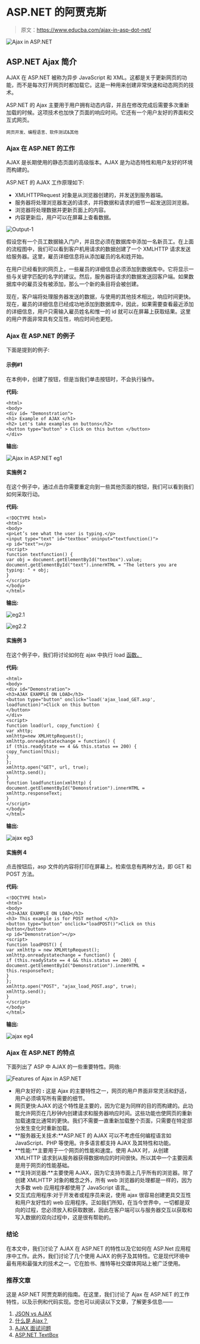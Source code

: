 # ASP.NET 的阿贾克斯

> 原文：<https://www.educba.com/ajax-in-asp-dot-net/>

![Ajax in ASP.NET](img/c0ca624b1e266779cb6929724781d1d6.png)



## ASP.NET Ajax 简介

AJAX 在 ASP.NET 被称为异步 JavaScript 和 XML。这都是关于更新网页的功能，而不是每次打开网页时都加载它。这是一种用来创建非常快速和动态网页的技术。

ASP.NET 的 Ajax 主要用于用户拥有动态内容，并且在修改完成后需要多次重新加载的时候。这项技术也加快了页面的响应时间。它还有一个用户友好的界面和交互式网页。

<small>网页开发、编程语言、软件测试&其他</small>

### Ajax 在 ASP.NET 的工作

AJAX 是长期使用的静态页面的高级版本。AJAX 是为动态特性和用户友好的环境而构建的。

ASP.NET 的 AJAX 工作原理如下:

*   XMLHTTPRequest 对象是从浏览器创建的，并发送到服务器端。
*   服务器将处理浏览器发送的请求，并将数据和请求的细节一起发送回浏览器。
*   浏览器将处理数据并更新页面上的内容。
*   内容更新后，用户可以在屏幕上查看数据。

![Output-1](img/0f5740bf9be065d1570dca726e2efa5b.png)



假设您有一个员工数据输入门户，并且您必须在数据库中添加一名新员工。在上面的流程图中，我们可以看到客户机用请求的数据创建了一个 XMLHTTP 请求发送给服务器。这里，雇员详细信息将从添加雇员的名和姓开始。

在用户已经看到的网页上，一些雇员的详细信息必须添加到数据库中。它将显示一些与关键字匹配的名字的建议。然后，服务器将请求的数据发送回客户端。如果数据库中的雇员没有被添加，那么一个新的条目将会被创建。

现在，客户端将处理服务器发送的数据，与使用的其他技术相比，响应时间更快。现在，雇员的详细信息已经成功地添加到数据库中，因此，如果需要查看最近添加的详细信息，用户只需输入雇员姓名和惟一的 id 就可以在屏幕上获取结果。这里的用户界面非常具有交互性，响应时间也更短。

### Ajax 在 ASP.NET 的例子

下面是提到的例子:

#### 示例#1

在本例中，创建了按钮，但是当我们单击按钮时，不会执行操作。

**代码:**

```
<html>
<body>
<div id= "Demonstration">
<h1> Example of AJAX </h1>
<h2> Let's take examples on buttons</h2>
<button type="button" > Click on this button </button>
</div>
```

**输出:**

![Ajax in ASP.NET eg1](img/8158e7aa792e2681d77b76fad5e8f942.png)



#### 实施例 2

在这个例子中，通过点击你需要重定向到一些其他页面的按钮，我们可以看到我们如何采取行动。

**代码:**

```
<!DOCTYPE html>
<html>
<body>
<p>Let’s see what the user is typing.</p>
<input type="text" id="textbox" oninput="textfunction()">
<p id="text"></p>
<script>
function textfunction() {
var obj = document.getElementById("textbox").value;
document.getElementById("text").innerHTML = "The letters you are typing: " + obj;
}
</script>
</body>
</html>
```

**输出:**

![ eg2.1](img/80c7b44b2adef3f3ca8e2f2eea68944d.png)



![ eg2.2](img/31647a4d25b05b71ccfc9bc3df598db9.png)



#### 实施例 3

在这个例子中，我们将讨论如何在 ajax 中执行 load [函数。](https://www.educba.com/what-is-ajax/)

**代码:**

```
<html>
<body>
<div id="Demonstration">
<h3>AJAX EXAMPLE ON LOAD</h3>
<button type="button" onclick="load('ajax_load_GET.asp', loadfunction)">Click on this button
</button>
</div>
<script>
function load(url, copy_function) {
var xhttp;
xmlhttp=new XMLHttpRequest();
xmlhttp.onreadystatechange = function() {
if (this.readyState == 4 && this.status == 200) {
copy_function(this);
}
};
xmlhttp.open("GET", url, true);
xmlhttp.send();
}
function loadfunction(xmlhttp) {
document.getElementById("Demonstration").innerHTML =
xmlhttp.responseText;
}
</script>
</body>
</html>
```

**输出:**

![ajax eg3](img/f2635e8fce89d0197b685b4a9b9b20c8.png)



#### 实施例 4

点击按钮后，asp 文件的内容将打印在屏幕上。检索信息有两种方法，即 GET 和 POST 方法。

**代码:**

```
<!DOCTYPE html>
<html>
<body>
<h3>AJAX EXAMPLE ON LOAD</h3>
<h3> This example is for POST method </h3>
<button type="button" onclick="loadPOST()">Click on this button</button>
<p id="Demonstration"></p>
<script>
function loadPOST() {
var xmlhttp = new XMLHttpRequest();
xmlhttp.onreadystatechange = function() {
if (this.readyState == 4 && this.status == 200) {
document.getElementById("Demonstration").innerHTML = this.responseText;
}
};
xmlhttp.open("POST", "ajax_load_POST.asp", true);
xmlhttp.send();
}
</script>
</body>
</html>
```

**输出:**

![ajax eg4](img/ecd5441f8433997f5a831eeea3ab2a3d.png)



### Ajax 在 ASP.NET 的特点

下面列出了 ASP 中 AJAX 的一些重要特性。网络:

![Features of Ajax in ASP.NET](img/caed4f8e9fc62929521600553136e4fb.png)



*   用户友好的 **:** 这是 Ajax 的主要特性之一，网页的用户界面非常灵活和舒适，用户必须填写所有需要的细节。
*   网页更快:AJAX 的这个特性是主要的，因为它是为同样的目的而构建的。此功能允许网页在几秒钟内创建请求和服务器响应时间。这些功能也使网页的重新加载速度比通常的更快。我们不需要一直重新加载整个页面，只需要在特定部分发生变化时重新加载。
*   **服务器无关技术:**ASP.NET 的 AJAX 可以不考虑任何编程语言如 JavaScript、PHP 等使用。许多语言都支持 AJAX 及其特性和功能。
*   **性能:**主要用于一个网页的性能和速度。使用 AJAX 时，从创建 XMLHTTP 请求到从服务器获得数据响应的时间很快。所以其中一个主要因素是用于网页的性能基础。
*   **支持浏览器:**主要使用 AJAX，因为它支持市面上几乎所有的浏览器。除了创建 XMLHTTP 对象的概念之外，所有 web 浏览器的处理都是一样的，因为大多数 web 应用程序都使用了 JavaScript 语言[。](https://www.educba.com/what-is-javascript/)
*   交互式应用程序:对于开发者或程序员来说，使用 ajax 很容易创建更具交互性和用户友好性的 web 应用程序。正如我们所知，在当今世界中，一切都是双向的过程，您必须放入和获取数据，因此在客户端可以与服务器交互以获取和写入数据的双向过程中，这是很有帮助的。

### 结论

在本文中，我们讨论了 AJAX 在 ASP.NET 的特性以及它如何在 ASP.Net 应用程序中工作。此外，我们讨论了几个使用 AJAX 的例子及其特性。它是现代环境中最有用和最强大的技术之一。它在脸书、推特等社交媒体网站上被广泛使用。

### 推荐文章

这是 ASP.NET 阿贾克斯的指南。在这里，我们讨论了 Ajax 在 ASP.NET 的工作特性，以及示例和代码实现。您也可以阅读以下文章，了解更多信息——

1.  [JSON vs AJAX](https://www.educba.com/json-vs-ajax/)
2.  [什么是 Ajax？](https://www.educba.com/what-is-ajax/)
3.  [AJAX 面试问题](https://www.educba.com/ajax-interview-questions/)
4.  [ASP.NET TextBox](https://www.educba.com/asp-dot-net-textbox/)





